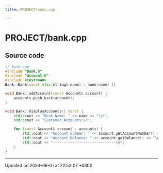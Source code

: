 ```yaml
---
title: PROJECT/bank.cpp

---
```


# PROJECT/bank.cpp






## Source code

```cpp
// Bank.cpp
#include "bank.h"
#include "account.h"
#include <iostream>
Bank::Bank(const std::string& name) : name(name) {}

void Bank::addAccount(const Account& account) {
    accounts.push_back(account);
}

void Bank::displayAccounts() const {
    std::cout << "Bank Name: " << name << "\n";
    std::cout << "Customer Accounts:\n";

    for (const Account& account : accounts) {
        std::cout << "Account Number: " << account.getAccountNumber() << "\n";
        std::cout << "Account Balance: " << account.getBalance() << "\n";
        std::cout << "-----------------------------\n";
    }
}
```


-------------------------------

Updated on 2023-09-01 at 22:52:07 +0300
